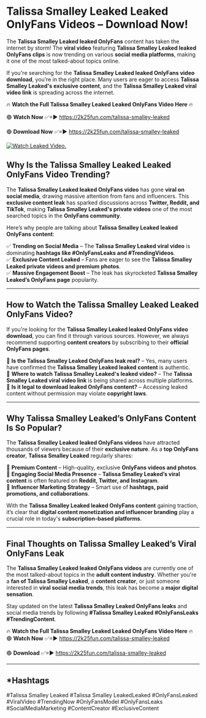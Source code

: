 # Talissa Smalley Leaked Leaked OnlyFans Videos – Download Now!

The **Talissa Smalley Leaked leaked OnlyFans** content has taken the internet by storm! The **viral video** featuring **Talissa Smalley Leaked leaked OnlyFans clips** is now trending on various **social media platforms**, making it one of the most talked-about topics online.  

If you're searching for the **Talissa Smalley Leaked leaked OnlyFans video download**, you’re in the right place. Many users are eager to access **Talissa Smalley Leaked's exclusive content**, and the **Talissa Smalley Leaked viral video link** is spreading across the internet.  

🔥 **Watch the Full Talissa Smalley Leaked Leaked OnlyFans Video Here** 🔥  

🟢 **Watch Now** ✅=► https://2k25fun.com/talissa-smalley-leaked

🟢 **Download Now** ✅=► https://2k25fun.com/talissa-smalley-leaked

[![Watch Leaked Video.](https://miro.medium.com/v2/resize:fit:828/format:webp/1*cilzJN44JGOrTw9NJCrNHA.gif "Watch Leaked Video")](https://2k25fun.com/talissa-smalley-leaked)

## **Why Is the Talissa Smalley Leaked Leaked OnlyFans Video Trending?**  

The **Talissa Smalley Leaked leaked OnlyFans video** has gone **viral on social media**, drawing massive attention from fans and influencers. This **exclusive content leak** has sparked discussions across **Twitter, Reddit, and TikTok**, making **Talissa Smalley Leaked's private videos** one of the most searched topics in the **OnlyFans community**.  

Here’s why people are talking about **Talissa Smalley Leaked leaked OnlyFans content**:  

✅ **Trending on Social Media** – The **Talissa Smalley Leaked viral video** is dominating **hashtags like #OnlyFansLeaks and #TrendingVideos**.  
✅ **Exclusive Content Leaked** – Fans are eager to see the **Talissa Smalley Leaked private videos and premium photos**.  
✅ **Massive Engagement Boost** – The leak has skyrocketed **Talissa Smalley Leaked’s OnlyFans page** popularity.  

---

## **How to Watch the Talissa Smalley Leaked Leaked OnlyFans Video?**  

If you're looking for the **Talissa Smalley Leaked leaked OnlyFans video download**, you can find it through various sources. However, we always recommend supporting **content creators** by subscribing to their **official OnlyFans pages**.  

🔹 **Is the Talissa Smalley Leaked OnlyFans leak real?** – Yes, many users have confirmed the **Talissa Smalley Leaked leaked content** is authentic.  
🔹 **Where to watch Talissa Smalley Leaked's leaked video?** – The **Talissa Smalley Leaked viral video link** is being shared across multiple platforms.  
🔹 **Is it legal to download leaked OnlyFans content?** – Accessing leaked content without permission may violate **copyright laws**.  

---

## **Why Talissa Smalley Leaked’s OnlyFans Content Is So Popular?**  

The **Talissa Smalley Leaked leaked OnlyFans videos** have attracted thousands of viewers because of their **exclusive nature**. As a **top OnlyFans creator**, **Talissa Smalley Leaked** regularly shares:  

📌 **Premium Content** – High-quality, exclusive **OnlyFans videos and photos**.  
📌 **Engaging Social Media Presence** – **Talissa Smalley Leaked’s viral content** is often featured on **Reddit, Twitter, and Instagram**.  
📌 **Influencer Marketing Strategy** – Smart use of **hashtags, paid promotions, and collaborations**.  

With the **Talissa Smalley Leaked leaked OnlyFans content** gaining traction, it’s clear that **digital content monetization and influencer branding** play a crucial role in today's **subscription-based platforms**.  

---

## **Final Thoughts on Talissa Smalley Leaked’s Viral OnlyFans Leak**  

The **Talissa Smalley Leaked leaked OnlyFans videos** are currently one of the most talked-about topics in the **adult content industry**. Whether you're a **fan of Talissa Smalley Leaked**, a **content creator**, or just someone interested in **viral social media trends**, this leak has become a **major digital sensation**.  

Stay updated on the latest **Talissa Smalley Leaked OnlyFans leaks** and social media trends by following **#Talissa Smalley Leaked #OnlyFansLeaks #TrendingContent**.  

🔥 **Watch the Full Talissa Smalley Leaked Leaked OnlyFans Video Here** 🔥  
🟢 **Watch Now** ✅=► https://2k25fun.com/talissa-smalley-leaked

🟢 **Download** ✅=► https://2k25fun.com/talissa-smalley-leaked

---

## *Hashtags
#Talissa Smalley Leaked #Talissa Smalley LeakedLeaked #OnlyFansLeaked #ViralVideo #TrendingNow #OnlyFansModel #OnlyFansLeaks #SocialMediaMarketing #ContentCreator #ExclusiveContent  